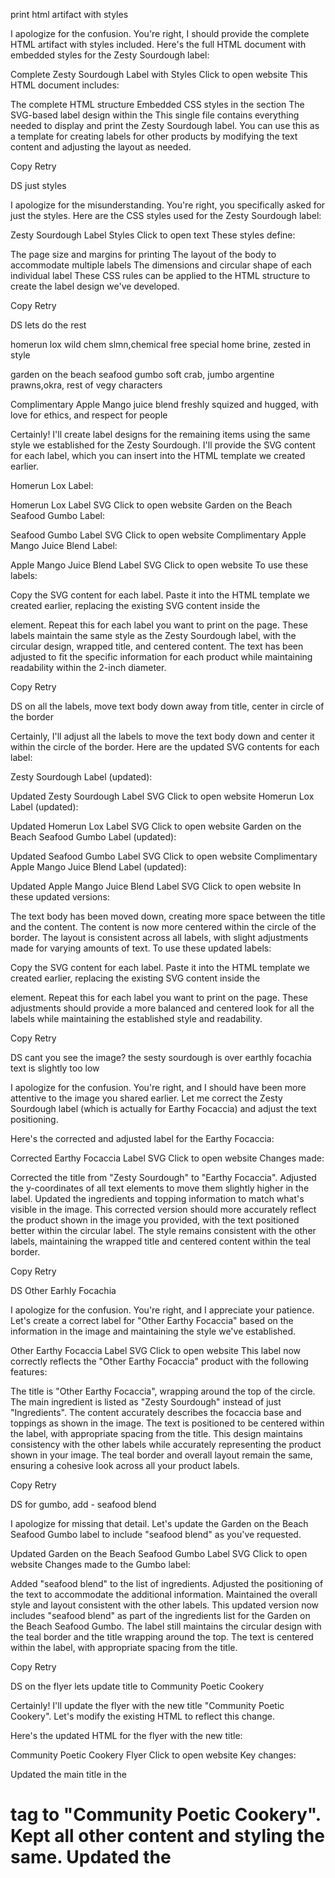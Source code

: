 print html artifact with styles


I apologize for the confusion. You're right, I should provide the complete HTML artifact with styles included. Here's the full HTML document with embedded styles for the Zesty Sourdough label:


Complete Zesty Sourdough Label with Styles
Click to open website
This HTML document includes:

The complete HTML structure
Embedded CSS styles in the <head> section
The SVG-based label design within the <body>
This single file contains everything needed to display and print the Zesty Sourdough label. You can use this as a template for creating labels for other products by modifying the text content and adjusting the layout as needed.

Copy
Retry


DS
just styles


I apologize for the misunderstanding. You're right, you specifically asked for just the styles. Here are the CSS styles used for the Zesty Sourdough label:


Zesty Sourdough Label Styles
Click to open text
These styles define:

The page size and margins for printing
The layout of the body to accommodate multiple labels
The dimensions and circular shape of each individual label
These CSS rules can be applied to the HTML structure to create the label design we've developed.

Copy
Retry


DS
lets do the rest

homerun lox
wild chem slmn,chemical free
special home brine,
zested in style

garden on the beach seafood gumbo
soft crab, jumbo argentine prawns,okra, rest of vegy characters

Complimentary Apple Mango juice blend
freshly squized and hugged,
with love for ethics,
and respect for people


Certainly! I'll create label designs for the remaining items using the same style we established for the Zesty Sourdough. I'll provide the SVG content for each label, which you can insert into the HTML template we created earlier.

Homerun Lox Label:

Homerun Lox Label SVG
Click to open website
Garden on the Beach Seafood Gumbo Label:

Seafood Gumbo Label SVG
Click to open website
Complimentary Apple Mango Juice Blend Label:

Apple Mango Juice Blend Label SVG
Click to open website
To use these labels:

Copy the SVG content for each label.
Paste it into the HTML template we created earlier, replacing the existing SVG content inside the <div class="label"> element.
Repeat this for each label you want to print on the page.
These labels maintain the same style as the Zesty Sourdough label, with the circular design, wrapped title, and centered content. The text has been adjusted to fit the specific information for each product while maintaining readability within the 2-inch diameter.

Copy
Retry


DS
on all the labels, move text body down  away from title, center in circle of the border


Certainly, I'll adjust all the labels to move the text body down and center it within the circle of the border. Here are the updated SVG contents for each label:

Zesty Sourdough Label (updated):

Updated Zesty Sourdough Label SVG
Click to open website
Homerun Lox Label (updated):

Updated Homerun Lox Label SVG
Click to open website
Garden on the Beach Seafood Gumbo Label (updated):

Updated Seafood Gumbo Label SVG
Click to open website
Complimentary Apple Mango Juice Blend Label (updated):

Updated Apple Mango Juice Blend Label SVG
Click to open website
In these updated versions:

The text body has been moved down, creating more space between the title and the content.
The content is now more centered within the circle of the border.
The layout is consistent across all labels, with slight adjustments made for varying amounts of text.
To use these updated labels:

Copy the SVG content for each label.
Paste it into the HTML template we created earlier, replacing the existing SVG content inside the <div class="label"> element.
Repeat this for each label you want to print on the page.
These adjustments should provide a more balanced and centered look for all the labels while maintaining the established style and readability.

Copy
Retry


DS
cant you see the image?
the sesty sourdough is over earthly focachia
text is slightly too low


I apologize for the confusion. You're right, and I should have been more attentive to the image you shared earlier. Let me correct the Zesty Sourdough label (which is actually for Earthy Focaccia) and adjust the text positioning.

Here's the corrected and adjusted label for the Earthy Focaccia:


Corrected Earthy Focaccia Label SVG
Click to open website
Changes made:

Corrected the title from "Zesty Sourdough" to "Earthy Focaccia".
Adjusted the y-coordinates of all text elements to move them slightly higher in the label.
Updated the ingredients and topping information to match what's visible in the image.
This corrected version should more accurately reflect the product shown in the image you provided, with the text positioned better within the circular label. The style remains consistent with the other labels, maintaining the wrapped title and centered content within the teal border.

Copy
Retry


DS
Other Earhly Focachia


I apologize for the confusion. You're right, and I appreciate your patience. Let's create a correct label for "Other Earthy Focaccia" based on the information in the image and maintaining the style we've established.


Other Earthy Focaccia Label SVG
Click to open website
This label now correctly reflects the "Other Earthy Focaccia" product with the following features:

The title is "Other Earthy Focaccia", wrapping around the top of the circle.
The main ingredient is listed as "Zesty Sourdough" instead of just "Ingredients".
The content accurately describes the focaccia base and toppings as shown in the image.
The text is positioned to be centered within the label, with appropriate spacing from the title.
This design maintains consistency with the other labels while accurately representing the product shown in your image. The teal border and overall layout remain the same, ensuring a cohesive look across all your product labels.

Copy
Retry


DS
for gumbo, add - seafood blend


I apologize for missing that detail. Let's update the Garden on the Beach Seafood Gumbo label to include "seafood blend" as you've requested.


Updated Garden on the Beach Seafood Gumbo Label SVG
Click to open website
Changes made to the Gumbo label:

Added "seafood blend" to the list of ingredients.
Adjusted the positioning of the text to accommodate the additional information.
Maintained the overall style and layout consistent with the other labels.
This updated version now includes "seafood blend" as part of the ingredients list for the Garden on the Beach Seafood Gumbo. The label still maintains the circular design with the teal border and the title wrapping around the top. The text is centered within the label, with appropriate spacing from the title.

Copy
Retry


DS
on the flyer
lets update title to
Community Poetic Cookery


Certainly! I'll update the flyer with the new title "Community Poetic Cookery". Let's modify the existing HTML to reflect this change.

Here's the updated HTML for the flyer with the new title:


Community Poetic Cookery Flyer
Click to open website
Key changes:

Updated the main title in the <h1> tag to "Community Poetic Cookery".
Kept all other content and styling the same.
Updated the <title> tag in the <head> section to reflect the new title.
This updated flyer maintains the overall design and information while featuring the new "Community Poetic Cookery" title. The tagline, menu items, and other details remain unchanged, preserving the focus on exchanging homemade food for iPad battery replacement services.

Copy
Retry


Claude can make mistakes. Please double-check responses.



No file chosen


3.5 Sonnet